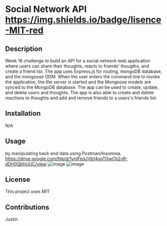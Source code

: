 # Social Network API https://img.shields.io/badge/lisence-MIT-red
  
## Description
Week 16 challenge to build an API for a social network web application where users can share their thoughts, reacts to friends' thougths, and create a friend list. The app uses Express.js for routing, mongoDB database, and the mongoose ODM. When the user enters the command line to invoke the application, the the server is started and the Mongoose models are synced to the MongoDB database. The app can be used to create, update, and delete users and thoughts. The app is also able to create and delete reactions to thoughts and add and remove friends to a users's friends list.

## Installation
N/A

## Usage
by manipulating back end data using Postman/Insomnia.
https://drive.google.com/file/d/1vnlFeqJVb14sqTGwCh2vR-dDH0QbhUUC/view
![image](https://github.com/Jrossi425/social-network-web-app-api/assets/123151991/d12be9da-b6c7-49e1-9e97-14c5a4d1cc23)
![image](https://github.com/Jrossi425/social-network-web-app-api/assets/123151991/7c355b85-9fa2-4fc3-aa8f-90551514b770)


## License
This project uses MIT

## Contributions
Justin
